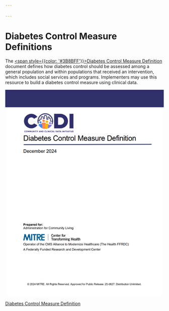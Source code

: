 ```yaml
---

---
```


# Diabetes Control Measure Definitions

The [<span style={{color: '#3B8BFF'}}>Diabetes Control Measure Definition</span>](../../../../codi-resources/CODI_Diabetes_Control_Measure_Definition_2025_07.pdf) document defines how diabetes control should be assessed among a general population and within populations that received an intervention, which includes social services and programs. Implementers may use this resource to build a diabetes control measure using clinical data.  

<div style={{width: '250px'}} className="blue-links">
<div style={{border: "2px solid"}}>

[![](../../../static/img/diabetes-control-measure-def.png)](../../../../codi-resources/CODI_Diabetes_Control_Measure_Definition_2025_07.pdf) 
</div>

[Diabetes Control Measure Definition](../../../../codi-resources/CODI_Diabetes_Control_Measure_Definition_2025_07.pdf)
</div>